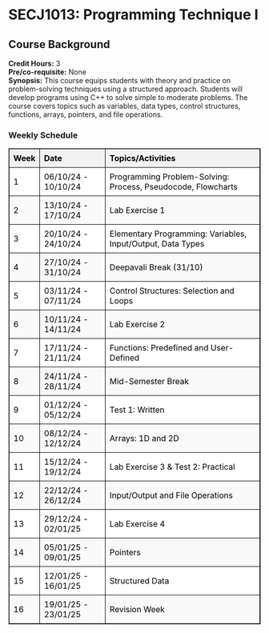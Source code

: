 <!DOCTYPE html>
<html lang="en">
<head>
    <meta charset="UTF-8">
    <meta name="viewport" content="width=device-width, initial-scale=1.0">
   
</head>
<body>
    <h1>SECJ1013: Programming Technique I</h1>
    <h2>Course Background</h2>
    <p>
        <strong>Credit Hours:</strong> 3<br>
        <strong>Pre/co-requisite:</strong> None<br>
        <strong>Synopsis:</strong> 
        This course equips students with theory and practice on problem-solving techniques using a structured approach. Students will develop programs using C++ to solve simple to moderate problems. The course covers topics such as variables, data types, control structures, functions, arrays, pointers, and file operations.
    </p>
    <h3>Weekly Schedule</h3>
    <table border="1" style="border-collapse: collapse; width: 100%; text-align: left;">
        <thead>
            <tr style="background-color: #f2f2f2; color: black;">
                <th style="border: 1px solid black; padding: 8px;">Week</th>
                <th style="border: 1px solid black; padding: 8px;">Date</th>
                <th style="border: 1px solid black; padding: 8px;">Topics/Activities</th>
            </tr>
        </thead>
        <tbody>
            <tr style="background-color: white; color: black;">
                <td style="border: 1px solid black; padding: 8px;">1</td>
                <td style="border: 1px solid black; padding: 8px;">06/10/24 - 10/10/24</td>
                <td style="border: 1px solid black; padding: 8px;">Programming Problem-Solving: Process, Pseudocode, Flowcharts</td>
            </tr>
            <tr style="background-color: #f9f9f9; color: black;">
                <td style="border: 1px solid black; padding: 8px;">2</td>
                <td style="border: 1px solid black; padding: 8px;">13/10/24 - 17/10/24</td>
                <td style="border: 1px solid black; padding: 8px;">Lab Exercise 1</td>
            </tr>
            <tr style="background-color: white; color: black;">
                <td style="border: 1px solid black; padding: 8px;">3</td>
                <td style="border: 1px solid black; padding: 8px;">20/10/24 - 24/10/24</td>
                <td style="border: 1px solid black; padding: 8px;">Elementary Programming: Variables, Input/Output, Data Types</td>
            </tr>
            <tr style="background-color: #f9f9f9; color: black;">
                <td style="border: 1px solid black; padding: 8px;">4</td>
                <td style="border: 1px solid black; padding: 8px;">27/10/24 - 31/10/24</td>
                <td style="border: 1px solid black; padding: 8px;">Deepavali Break (31/10)</td>
            </tr>
            <tr style="background-color: white; color: black;">
                <td style="border: 1px solid black; padding: 8px;">5</td>
                <td style="border: 1px solid black; padding: 8px;">03/11/24 - 07/11/24</td>
                <td style="border: 1px solid black; padding: 8px;">Control Structures: Selection and Loops</td>
            </tr>
            <tr style="background-color: #f9f9f9; color: black;">
                <td style="border: 1px solid black; padding: 8px;">6</td>
                <td style="border: 1px solid black; padding: 8px;">10/11/24 - 14/11/24</td>
                <td style="border: 1px solid black; padding: 8px;">Lab Exercise 2</td>
            </tr>
            <tr style="background-color: white; color: black;">
                <td style="border: 1px solid black; padding: 8px;">7</td>
                <td style="border: 1px solid black; padding: 8px;">17/11/24 - 21/11/24</td>
                <td style="border: 1px solid black; padding: 8px;">Functions: Predefined and User-Defined</td>
            </tr>
            <tr style="background-color: #f9f9f9; color: black;">
                <td style="border: 1px solid black; padding: 8px;">8</td>
                <td style="border: 1px solid black; padding: 8px;">24/11/24 - 28/11/24</td>
                <td style="border: 1px solid black; padding: 8px;">Mid-Semester Break</td>
            </tr>
            <tr style="background-color: white; color: black;">
                <td style="border: 1px solid black; padding: 8px;">9</td>
                <td style="border: 1px solid black; padding: 8px;">01/12/24 - 05/12/24</td>
                <td style="border: 1px solid black; padding: 8px;">Test 1: Written</td>
            </tr>
            <tr style="background-color: #f9f9f9; color: black;">
                <td style="border: 1px solid black; padding: 8px;">10</td>
                <td style="border: 1px solid black; padding: 8px;">08/12/24 - 12/12/24</td>
                <td style="border: 1px solid black; padding: 8px;">Arrays: 1D and 2D</td>
            </tr>
            <tr style="background-color: white; color: black;">
                <td style="border: 1px solid black; padding: 8px;">11</td>
                <td style="border: 1px solid black; padding: 8px;">15/12/24 - 19/12/24</td>
                <td style="border: 1px solid black; padding: 8px;">Lab Exercise 3 & Test 2: Practical</td>
            </tr>
            <tr style="background-color: #f9f9f9; color: black;">
                <td style="border: 1px solid black; padding: 8px;">12</td>
                <td style="border: 1px solid black; padding: 8px;">22/12/24 - 26/12/24</td>
                <td style="border: 1px solid black; padding: 8px;">Input/Output and File Operations</td>
            </tr>
            <tr style="background-color: white; color: black;">
                <td style="border: 1px solid black; padding: 8px;">13</td>
                <td style="border: 1px solid black; padding: 8px;">29/12/24 - 02/01/25</td>
                <td style="border: 1px solid black; padding: 8px;">Lab Exercise 4</td>
            </tr>
            <tr style="background-color: #f9f9f9; color: black;">
                <td style="border: 1px solid black; padding: 8px;">14</td>
                <td style="border: 1px solid black; padding: 8px;">05/01/25 - 09/01/25</td>
                <td style="border: 1px solid black; padding: 8px;">Pointers</td>
            </tr>
            <tr style="background-color: white; color: black;">
                <td style="border: 1px solid black; padding: 8px;">15</td>
                <td style="border: 1px solid black; padding: 8px;">12/01/25 - 16/01/25</td>
                <td style="border: 1px solid black; padding: 8px;">Structured Data</td>
            </tr>
            <tr style="background-color: #f9f9f9; color: black;">
                <td style="border: 1px solid black; padding: 8px;">16</td>
                <td style="border: 1px solid black; padding: 8px;">19/01/25 - 23/01/25</td>
                <td style="border: 1px solid black; padding: 8px;">Revision Week</td>
            </tr>
        </tbody>
    </table>
</body>
</html>

